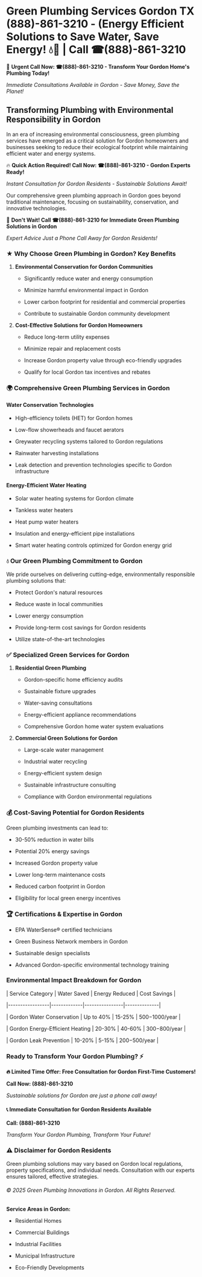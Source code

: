 # Green Plumbing Services Gordon TX (888)-861-3210 - (Energy Efficient Solutions to Save Water, Save Energy! 💧🌿 | Call ☎(888)-861-3210

🚨 **Urgent Call Now: ☎(888)-861-3210 - Transform Your Gordon Home's Plumbing Today!**
*Immediate Consultations Available in Gordon - Save Money, Save the Planet!*

## Transforming Plumbing with Environmental Responsibility in Gordon

In an era of increasing environmental consciousness, green plumbing services have emerged as a critical solution for Gordon homeowners and businesses seeking to reduce their ecological footprint while maintaining efficient water and energy systems. 

🔥 **Quick Action Required! Call Now: ☎(888)-861-3210 - Gordon Experts Ready!**
*Instant Consultation for Gordon Residents - Sustainable Solutions Await!*

Our comprehensive green plumbing approach in Gordon goes beyond traditional maintenance, focusing on sustainability, conservation, and innovative technologies.

🚨 **Don't Wait! Call ☎(888)-861-3210 for Immediate Green Plumbing Solutions in Gordon**
*Expert Advice Just a Phone Call Away for Gordon Residents!*

### ★ Why Choose Green Plumbing in Gordon? Key Benefits

1. **Environmental Conservation for Gordon Communities** 
   - Significantly reduce water and energy consumption
   - Minimize harmful environmental impact in Gordon
   - Lower carbon footprint for residential and commercial properties
   - Contribute to sustainable Gordon community development

2. **Cost-Effective Solutions for Gordon Homeowners** 
   - Reduce long-term utility expenses
   - Minimize repair and replacement costs
   - Increase Gordon property value through eco-friendly upgrades
   - Qualify for local Gordon tax incentives and rebates

### 🌍 Comprehensive Green Plumbing Services in Gordon

#### Water Conservation Technologies
- High-efficiency toilets (HET) for Gordon homes
- Low-flow showerheads and faucet aerators
- Greywater recycling systems tailored to Gordon regulations
- Rainwater harvesting installations
- Leak detection and prevention technologies specific to Gordon infrastructure

#### Energy-Efficient Water Heating
- Solar water heating systems for Gordon climate
- Tankless water heaters
- Heat pump water heaters
- Insulation and energy-efficient pipe installations
- Smart water heating controls optimized for Gordon energy grid

### 💧 Our Green Plumbing Commitment to Gordon

We pride ourselves on delivering cutting-edge, environmentally responsible plumbing solutions that:
- Protect Gordon's natural resources
- Reduce waste in local communities
- Lower energy consumption
- Provide long-term cost savings for Gordon residents
- Utilize state-of-the-art technologies

### ✅ Specialized Green Services for Gordon

1. **Residential Green Plumbing**
   - Gordon-specific home efficiency audits
   - Sustainable fixture upgrades
   - Water-saving consultations
   - Energy-efficient appliance recommendations
   - Comprehensive Gordon home water system evaluations

2. **Commercial Green Solutions for Gordon**
   - Large-scale water management
   - Industrial water recycling
   - Energy-efficient system design
   - Sustainable infrastructure consulting
   - Compliance with Gordon environmental regulations

### 💰 Cost-Saving Potential for Gordon Residents

Green plumbing investments can lead to:
- 30-50% reduction in water bills
- Potential 20% energy savings
- Increased Gordon property value
- Lower long-term maintenance costs
- Reduced carbon footprint in Gordon
- Eligibility for local green energy incentives

### 🏆 Certifications & Expertise in Gordon

- EPA WaterSense® certified technicians
- Green Business Network members in Gordon
- Sustainable design specialists
- Advanced Gordon-specific environmental technology training

### Environmental Impact Breakdown for Gordon

| Service Category | Water Saved | Energy Reduced | Cost Savings |
|-----------------|-------------|----------------|--------------|
| Gordon Water Conservation | Up to 40% | 15-25% | $500-$1000/year |
| Gordon Energy-Efficient Heating | 20-30% | 40-60% | $300-$800/year |
| Gordon Leak Prevention | 10-20% | 5-15% | $200-$500/year |

### Ready to Transform Your Gordon Plumbing? ⚡

**🔥 Limited Time Offer: Free Consultation for Gordon First-Time Customers!**

**Call Now: (888)-861-3210**
*Sustainable solutions for Gordon are just a phone call away!*

#### 📞 Immediate Consultation for Gordon Residents Available

**Call: (888)-861-3210**
*Transform Your Gordon Plumbing, Transform Your Future!*

### ⚠️ Disclaimer for Gordon Residents

Green plumbing solutions may vary based on Gordon local regulations, property specifications, and individual needs. Consultation with our experts ensures tailored, effective strategies.

###### © 2025 Green Plumbing Innovations in Gordon. All Rights Reserved.

**Service Areas in Gordon:** 
- Residential Homes
- Commercial Buildings
- Industrial Facilities
- Municipal Infrastructure
- Eco-Friendly Developments